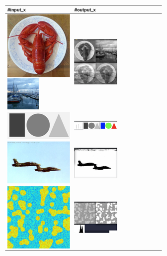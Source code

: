 
| #input_x                  |#output_x                  |
| :------------------- | :------------------- |
| <img  src="./assets/add1.jpg" width = "100%"><img  src="./assets/add2.jpg" width = "50%">   | <img  src="./assets/output_main_01.png" width = "50%">|
| <img  src="./assets/input_03.jpg" width = "100%"> | <img  src="./assets/output_main_03.png" width = "50%">|
| <img  src="./assets/input_02.jpg" width = "100%"> | <img  src="./assets/output_main_04.png" width = "50%">|
| <img  src="./assets/cellimg2.jpg" width = "100%"> | <img  src="./assets/output_main_03.jpeg" width = "50%">|
